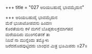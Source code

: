 +++
title = "027 ಅರಿಯಬಹುದೈ ಭಾವಮೈದುನ"

+++
ಅರಿಯಬಹುದೈ ಭಾವಮೈದುನ  
ಮೆರೆ ಭುಜಾಟೋಪವನು ಹಿಂದಣ  
ಕೊರತೆಯನು ಕಳೆ ಮಗನೆ ಬೊಪ್ಪಕುಲಕ್ರಮಾಗತವ  
ಮರೆಯದಿರು ಮುಂಗಲಿತನಕೆ ತಾ  
ನಿರಿವೆ ನಾ ಮುನ್ನೆಂದು ತಮ್ಮೊಳು  
ಜರೆದರೊಡವುಟ್ಟಿದರು ಬಾಂಧವ ಮಿತ್ರ ಭೂಮಿಪರು       ॥27॥
